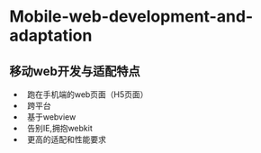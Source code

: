 # Mobile-web-development-and-adaptation
## 移动web开发与适配特点
*   跑在手机端的web页面（H5页面）
*   跨平台
*   基于webview
*   告别IE,拥抱webkit
*   更高的适配和性能要求
